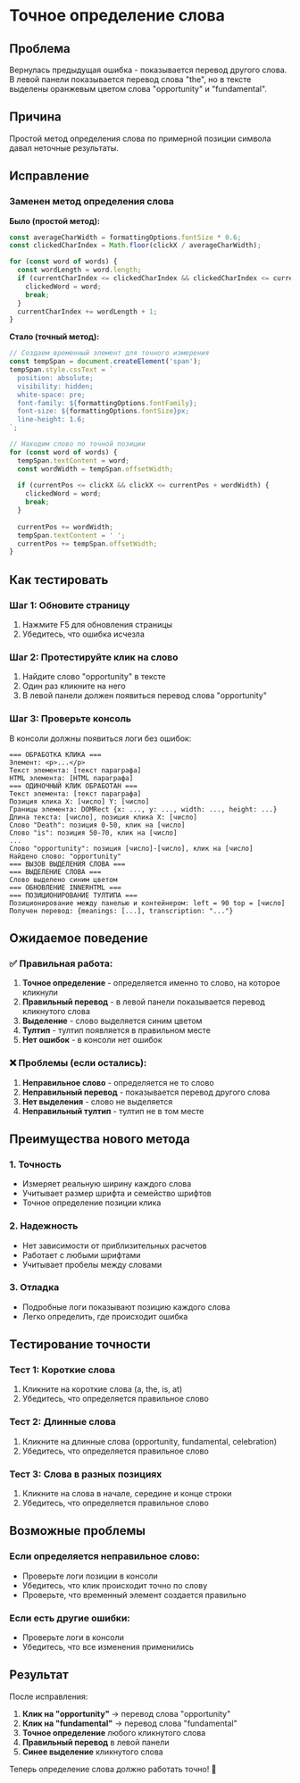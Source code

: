 # Точное определение слова

## Проблема
Вернулась предыдущая ошибка - показывается перевод другого слова. В левой панели показывается перевод слова "the", но в тексте выделены оранжевым цветом слова "opportunity" и "fundamental".

## Причина
Простой метод определения слова по примерной позиции символа давал неточные результаты.

## Исправление

### Заменен метод определения слова
**Было (простой метод):**
```javascript
const averageCharWidth = formattingOptions.fontSize * 0.6;
const clickedCharIndex = Math.floor(clickX / averageCharWidth);

for (const word of words) {
  const wordLength = word.length;
  if (currentCharIndex <= clickedCharIndex && clickedCharIndex <= currentCharIndex + wordLength) {
    clickedWord = word;
    break;
  }
  currentCharIndex += wordLength + 1;
}
```

**Стало (точный метод):**
```javascript
// Создаем временный элемент для точного измерения
const tempSpan = document.createElement('span');
tempSpan.style.cssText = `
  position: absolute;
  visibility: hidden;
  white-space: pre;
  font-family: ${formattingOptions.fontFamily};
  font-size: ${formattingOptions.fontSize}px;
  line-height: 1.6;
`;

// Находим слово по точной позиции
for (const word of words) {
  tempSpan.textContent = word;
  const wordWidth = tempSpan.offsetWidth;
  
  if (currentPos <= clickX && clickX <= currentPos + wordWidth) {
    clickedWord = word;
    break;
  }
  
  currentPos += wordWidth;
  tempSpan.textContent = ' ';
  currentPos += tempSpan.offsetWidth;
}
```

## Как тестировать

### Шаг 1: Обновите страницу
1. Нажмите F5 для обновления страницы
2. Убедитесь, что ошибка исчезла

### Шаг 2: Протестируйте клик на слово
1. Найдите слово "opportunity" в тексте
2. Один раз кликните на него
3. В левой панели должен появиться перевод слова "opportunity"

### Шаг 3: Проверьте консоль
В консоли должны появиться логи без ошибок:
```
=== ОБРАБОТКА КЛИКА ===
Элемент: <p>...</p>
Текст элемента: [текст параграфа]
HTML элемента: [HTML параграфа]
=== ОДИНОЧНЫЙ КЛИК ОБРАБОТАН ===
Текст элемента: [текст параграфа]
Позиция клика X: [число] Y: [число]
Границы элемента: DOMRect {x: ..., y: ..., width: ..., height: ...}
Длина текста: [число], позиция клика X: [число]
Слово "Death": позиция 0-50, клик на [число]
Слово "is": позиция 50-70, клик на [число]
...
Слово "opportunity": позиция [число]-[число], клик на [число]
Найдено слово: "opportunity"
=== ВЫЗОВ ВЫДЕЛЕНИЯ СЛОВА ===
=== ВЫДЕЛЕНИЕ СЛОВА ===
Слово выделено синим цветом
=== ОБНОВЛЕНИЕ INNERHTML ===
=== ПОЗИЦИОНИРОВАНИЕ ТУЛТИПА ===
Позиционирование между панелью и контейнером: left = 90 top = [число]
Получен перевод: {meanings: [...], transcription: "..."}
```

## Ожидаемое поведение

### ✅ Правильная работа:
1. **Точное определение** - определяется именно то слово, на которое кликнули
2. **Правильный перевод** - в левой панели показывается перевод кликнутого слова
3. **Выделение** - слово выделяется синим цветом
4. **Тултип** - тултип появляется в правильном месте
5. **Нет ошибок** - в консоли нет ошибок

### ❌ Проблемы (если остались):
1. **Неправильное слово** - определяется не то слово
2. **Неправильный перевод** - показывается перевод другого слова
3. **Нет выделения** - слово не выделяется
4. **Неправильный тултип** - тултип не в том месте

## Преимущества нового метода

### 1. Точность
- Измеряет реальную ширину каждого слова
- Учитывает размер шрифта и семейство шрифтов
- Точное определение позиции клика

### 2. Надежность
- Нет зависимости от приблизительных расчетов
- Работает с любыми шрифтами
- Учитывает пробелы между словами

### 3. Отладка
- Подробные логи показывают позицию каждого слова
- Легко определить, где происходит ошибка

## Тестирование точности

### Тест 1: Короткие слова
1. Кликните на короткие слова (a, the, is, at)
2. Убедитесь, что определяется правильное слово

### Тест 2: Длинные слова
1. Кликните на длинные слова (opportunity, fundamental, celebration)
2. Убедитесь, что определяется правильное слово

### Тест 3: Слова в разных позициях
1. Кликните на слова в начале, середине и конце строки
2. Убедитесь, что определяется правильное слово

## Возможные проблемы

### Если определяется неправильное слово:
- Проверьте логи позиции в консоли
- Убедитесь, что клик происходит точно по слову
- Проверьте, что временный элемент создается правильно

### Если есть другие ошибки:
- Проверьте логи в консоли
- Убедитесь, что все изменения применились

## Результат

После исправления:
1. **Клик на "opportunity"** → перевод слова "opportunity"
2. **Клик на "fundamental"** → перевод слова "fundamental"
3. **Точное определение** любого кликнутого слова
4. **Правильный перевод** в левой панели
5. **Синее выделение** кликнутого слова

Теперь определение слова должно работать точно! 🎯

